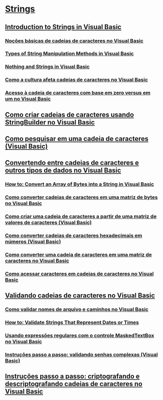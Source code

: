 # [Strings](TocOutOfQuery)
## [Introduction to Strings in Visual Basic](TocOutOfQuery)
### [Noções básicas de cadeias de caracteres no Visual Basic](string-basics.md)
### [Types of String Manipulation Methods in Visual Basic](TocOutOfQuery)
### [Nothing and Strings in Visual Basic](TocOutOfQuery)
### [Como a cultura afeta cadeias de caracteres no Visual Basic](how-culture-affects-strings.md)
### [Acesso à cadeia de caracteres com base em zero versus em um no Visual Basic](zero-based-vs-one-based-string-access.md)
## [Como criar cadeias de caracteres usando StringBuilder no Visual Basic](how-to-create-strings-using-a-stringbuilder.md)
## [Como pesquisar em uma cadeia de caracteres (Visual Basic)](how-to-search-within-a-string.md)
## [Convertendo entre cadeias de caracteres e outros tipos de dados no Visual Basic](converting-between-strings-and-other-data-types.md)
### [How to: Convert an Array of Bytes into a String in Visual Basic](TocOutOfQuery)
### [Como converter cadeias de caracteres em uma matriz de bytes no Visual Basic](how-to-convert-strings-into-an-array-of-bytes.md)
### [Como criar uma cadeia de caracteres a partir de uma matriz de valores de caracteres (Visual Basic)](how-to-create-a-string-from-an-array-of-char-values.md)
### [Como converter cadeias de caracteres hexadecimais em números (Visual Basic)](how-to-convert-hexadecimal-strings-to-numbers.md)
### [Como converter uma cadeia de caracteres em uma matriz de caracteres no Visual Basic](how-to-convert-a-string-to-an-array-of-characters.md)
### [Como acessar caracteres em cadeias de caracteres no Visual Basic](how-to-access-characters-in-strings.md)
## [Validando cadeias de caracteres no Visual Basic](validating-strings.md)
### [Como validar nomes de arquivo e caminhos no Visual Basic](how-to-validate-file-names-and-paths.md)
### [How to: Validate Strings That Represent Dates or Times](TocOutOfQuery)
### [Usando expressões regulares com o controle MaskedTextBox no Visual Basic](using-regular-expressions-with-the-maskedtextbox-control.md)
### [Instruções passo a passo: validando senhas complexas (Visual Basic)](walkthrough-validating-that-passwords-are-complex.md)
## [Instruções passo a passo: criptografando e descriptografando cadeias de caracteres no Visual Basic](walkthrough-encrypting-and-decrypting-strings.md)
